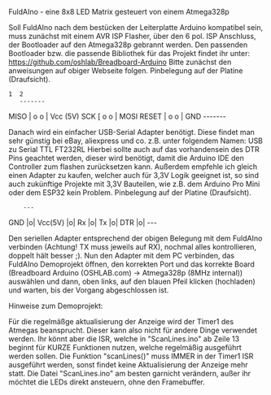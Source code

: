 FuldAIno - eine 8x8 LED Matrix gesteuert von einem Atmega328p


Soll FuldAIno nach dem bestücken der Leiterplatte Arduino kompatibel sein, muss zunächst mit einem AVR ISP Flasher, über den 6 pol. ISP Anschluss, der Bootloader auf den Atmega328p gebrannt werden.
Den passenden Bootloader bzw. die passende Bibliothek für das Projekt findet ihr unter: https://github.com/oshlab/Breadboard-Arduino
Bitte zunächst den anweisungen auf obiger Webseite folgen.
Pinbelegung auf der Platine (Draufsicht).


	1  2
       -------
MISO   | o o |  Vcc (5V)
SCK   [  o o |  MOSI
RESET  | o o |  GND
       -------


Danach wird ein einfacher USB-Serial Adapter benötigt. Diese findet man sehr günstig bei eBay, aliexpress und co. z.B. unter folgendem Namen: USB zu Serial TTL FT232RL
Hierbei sollte auch auf das vorhandensein des DTR Pins geachtet werden, dieser wird benötigt, damit die Arduino IDE den Controller zum flashen zurücksetzen kann.
Außerdem empfehle ich gleich einen Adapter zu kaufen, welcher auch für 3,3V Logik geeignet ist, so sind auch zukünftige Projekte mit 3,3V Bauteilen, wie z.B. dem Arduino Pro Mini oder dem ESP32 kein Problem.
Pinbelegung auf der Platine (Draufsicht).


        ---
GND     |o|
Vcc(5V) |o|
Rx      |o|
Tx      |o|
DTR     |o|
        ---


Den seriellen Adapter entsprechend der obigen Belegung mit dem FuldAIno verbinden (Achtung! TX muss jeweils auf RX), nochmal alles kontrollieren, doppelt hält besser  ;).
Nun den Adapter mit dem PC verbinden, das FuldAIno Demoprojekt öffnen, den korrekten Port und das korrekte Board (Breadboard Arduino (OSHLAB.com) -> Atmega328p (8MHz internal)) auswählen und dann, oben links,
auf den blauen Pfeil klicken (hochladen) und warten, bis der Vorgang abgeschlossen ist.


Hinweise zum Demoprojekt:

Für die regelmäßge aktualisierung der Anzeige wird der Timer1 des Atmegas beansprucht. Dieser kann also nicht für andere Dinge verwendet werden. Ihr könnt aber die ISR, welche in "ScanLines.ino" ab Zeile 13
beginnt für KURZE Funktionen nutzen, welche regelmäßig ausgeführt werden sollen.
Die Funktion "scanLines()" muss IMMER in der Timer1 ISR ausgeführt werden, sonst findet keine Aktualisierung der Anzeige mehr statt.
Die Datei "ScanLines.ino" am besten garnicht verändern, außer ihr möchtet die LEDs direkt ansteuern, ohne den Framebuffer.
